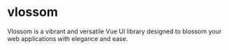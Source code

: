 # vlossom
Vlossom is a vibrant and versatile Vue UI library designed to blossom your web applications with elegance and ease.
